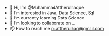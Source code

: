 - 👋 Hi, I’m @MuhammadAttherulhaque
- 👀 I’m interested in Java, Data Science, Sql 
- 🌱 I’m currently learning Data Science
- 💞️ I’m looking to collaborate on ...
- 📫 How to reach me m.attherulhaq@gmail.com

<!---
MuhammadAttherulhaque/MuhammadAttherulhaque is a ✨ special ✨ repository because its `README.md` (this file) appears on your GitHub profile.
You can click the Preview link to take a look at your changes.
--->

